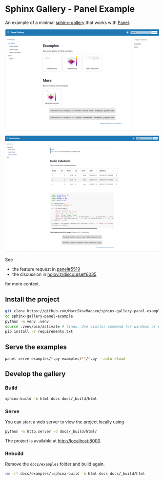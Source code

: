 # Sphinx Gallery - Panel Example

An example of a minimal [sphinx-gallery](https://sphinx-gallery.github.io/stable/index.html) that works with [Panel](https://panel.holoviz.org/).

![Panel Sphinx Gallery](assets/images/panel-sphinx-gallery.png)

![Panel Sphinx Example](assets/images/panel-sphinx-gallery-example.png)

See

- the feature request in [panel#5519](https://github.com/holoviz/panel/issues/5519)
- the discussion in [holoviz/discourse#6035](https://discourse.holoviz.org/t/how-to-use-sphinx-gallery-with-panel/6035)

for more context.

## Install the project

```bash
git clone https://github.com/MarcSkovMadsen/sphinx-gallery-panel-example.git
cd sphinx-gallery-panel-example
python -m venv .venv
source .venv/bin/activate # linux. Use similar command for windows or macos
pip install -r requirements.txt
```

## Serve the examples

```bash
panel serve examples/*.py examples/**/*.py --autoreload 
```

## Develop the gallery

### Build

```bash
sphinx-build -b html docs docs/_build/html
```

### Serve

You can start a web server to view the project locally using

```bash
python -m http.server -d docs/_build/html/
```

The project is available at [http://localhost:8000](http://localhost:8000).

### Rebuild

Remove the `docs/examples` folder and build again.

```bash
rm -rf docs/examples/;sphinx-build -b html docs docs/_build/html
```
